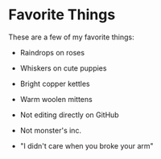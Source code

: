 # Favorite Things

These are a few of my favorite things:

- Raindrops on roses
- Whiskers on cute puppies
- Bright copper kettles
- Warm woolen mittens
- Not editing directly on GitHub
- Not monster's inc.


- "I didn't care when you broke your arm"

